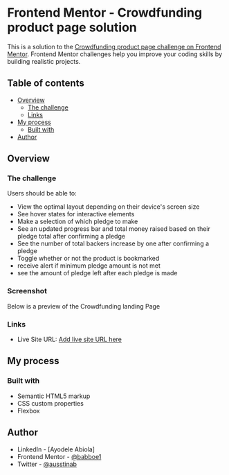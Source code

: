 # Frontend Mentor - Crowdfunding product page solution

This is a solution to the [Crowdfunding product page challenge on Frontend Mentor](https://www.frontendmentor.io/challenges/crowdfunding-product-page-7uvcZe7ZR). Frontend Mentor challenges help you improve your coding skills by building realistic projects.

## Table of contents

-  [Overview](#overview)
   -  [The challenge](#the-challenge)
   -  [Links](#links)
-  [My process](#my-process)
   -  [Built with](#built-with)
-  [Author](#author)

## Overview

### The challenge

Users should be able to:

-  View the optimal layout depending on their device's screen size
-  See hover states for interactive elements
-  Make a selection of which pledge to make
-  See an updated progress bar and total money raised based on their pledge total after confirming a pledge
-  See the number of total backers increase by one after confirming a pledge
-  Toggle whether or not the product is bookmarked
-  receive alert if minimum pledge amount is not met
-  see the amount of pledge left after each pledge is made

### Screenshot

Below is a preview of the Crowdfunding landing Page <br/>

### Links

-  Live Site URL: [Add live site URL here](https://babboe1-crowdfunding-product-page.netlify.app/)

## My process

### Built with

-  Semantic HTML5 markup
-  CSS custom properties
-  Flexbox

## Author

-  LinkedIn - [Ayodele Abiola]
-  Frontend Mentor - [@babboe1](https://www.frontendmentor.io/profile/babboe1)
-  Twitter - [@ausstinab](https://www.twitter.com/ausstinab)
